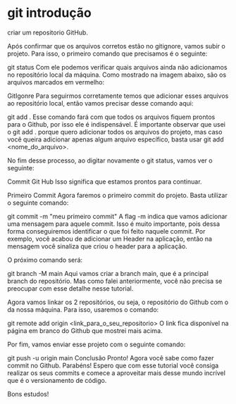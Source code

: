 # git introdução
criar um repositorio GitHub.

Após confirmar que os arquivos corretos estão no gitignore, vamos subir o projeto. Para isso, o primeiro comando que precisamos é o seguinte:

git status
Com ele podemos verificar quais arquivos ainda não adicionamos no repositório local da máquina. Como mostrado na imagem abaixo, são os arquivos marcados em vermelho:

GitIgonre
Para seguirmos corretamente temos que adicionar esses arquivos ao repositório local, então vamos precisar desse comando aqui:

git add .
Esse comando fará com que todos os arquivos fiquem prontos para o Github, por isso ele é indispensável. É importante observar que usei o git add . porque quero adicionar todos os arquivos do projeto, mas caso você queira adicionar apenas algum arquivo específico, basta usar git add <nome_do_arquivo>.

No fim desse processo, ao digitar novamente o git status, vamos ver o seguinte:

Commit Git Hub
Isso significa que estamos prontos para continuar.

Primeiro Commit
Agora faremos o primeiro commit do projeto. Basta utilizar o seguinte comando:

git commit -m "meu primeiro commit"
A flag -m indica que vamos adicionar uma mensagem para aquele commit. Isso é muito importante, pois dessa forma conseguiremos identificar o que foi feito naquele commit. Por exemplo, você acabou de adicionar um Header na aplicação, então na mensagem você sinaliza que criou o header para a aplicação.

O próximo comando será:

git branch -M main
Aqui vamos criar a branch main, que é a principal branch do repositório. Mas como falei anteriormente, você não precisa se preocupar com esse detalhe nesse tutorial.

Agora vamos linkar os 2 repositórios, ou seja, o repositório do Github com o da nossa máquina. Para isso, usaremos o comando:

git remote add origin <link_para_o_seu_repositorio>
O link fica disponível na página em branco do Github que mostrei mais acima.

Por fim, vamos enviar esse projeto com o seguinte comando:

git push -u origin main
Conclusão
Pronto! Agora você sabe como fazer commit no Github. Parabéns! Espero que com esse tutorial você consiga realizar os seus commits e comece a aproveitar mais desse mundo incrível que é o versionamento de código.

Bons estudos!
